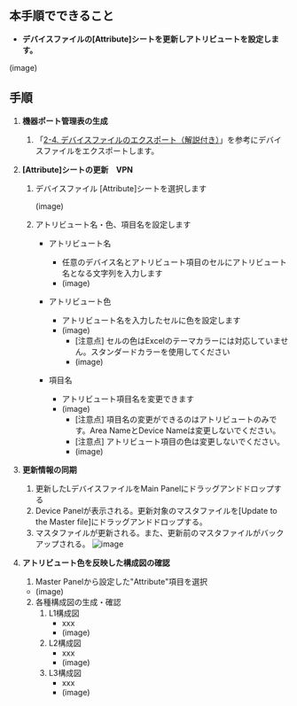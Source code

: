 ## 本手順でできること
* **デバイスファイルの[Attribute]シートを更新しアトリビュートを設定します。**
  
(image)

## 手順
1. **機器ポート管理表の生成**
    1. 「[2-4. デバイスファイルのエクスポート（解説付き）](https://github.com/cisco-open/network-sketcher/blob/main/User_Guide/Japanese/2-4.%20%E3%83%87%E3%83%90%E3%82%A4%E3%82%B9%E3%83%95%E3%82%A1%E3%82%A4%E3%83%AB%E3%81%AE%E3%82%A8%E3%82%AF%E3%82%B9%E3%83%9D%E3%83%BC%E3%83%88.pdf)」を参考にデバイスファイルをエクスポートします。

1. **[Attribute]シートの更新　VPN**
    1. デバイスファイル [Attribute]シートを選択します

       (image)
    
    1. アトリビュート名・色、項目名を設定します
       - アトリビュート名
         - 任意のデバイス名とアトリビュート項目のセルにアトリビュート名となる文字列を入力します
         - (image)
         
       - アトリビュート色
         - アトリビュート名を入力したセルに色を設定します
         - (image)
           - [注意点] セルの色はExcelのテーマカラーには対応していません。スタンダードカラーを使用してください
           - (image)
       - 項目名
         - アトリビュート項目名を変更できます
         - (image)
           - [注意点] 項目名の変更ができるのはアトリビュートのみです。Area NameとDevice Nameは変更しないでください。
           - [注意点] アトリビュート項目の色は変更しないでください。
           - (image)


1. **更新情報の同期**
    1. 更新したLデバイスファイルをMain Panelにドラッグアンドドロップする
    1. Device Panelが表示される。更新対象のマスタファイルを[Update to the Master file]にドラッグアンドドロップする。
    1. マスタファイルが更新される。また、更新前のマスタファイルがバックアップされる。
       ![image](https://github.com/cisco-open/network-sketcher/assets/13013736/994c0f03-fe4b-47ff-ac7e-728e60040021)


1. **アトリビュート色を反映した構成図の確認**
   1. Master Panelから設定した"Attribute"項目を選択
   - (image)
   2. 各種構成図の生成・確認
       1. L1構成図
          - xxx
          - (image)
       1. L2構成図
          - xxx
          - (image)
       1. L3構成図
          - xxx
          - (image)








